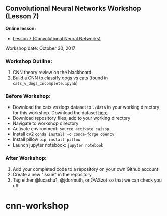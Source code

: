 ## Convolutional Neural Networks Workshop (Lesson 7)
**Online lesson:**

- [Lesson 7 (Convolutional Neural Networks)](http://caisplusplus.usc.edu/blog/curriculum/lesson7)

Workshop date: October 30, 2017

### Workshop Outline:
1. CNN theory review on the blackboard
2. Build a CNN to classify dogs vs cats (found in ``cats_v_dogs_incomplete.ipynb``)

### Before Workshop:
* Download the cats vs dogs dataset to `./data` in your working directory for this workshop. Download the dataset [here](https://www.kaggle.com/c/dogs-vs-cats/data)
* Download repository files, add to your working directory
* Navigate to workshop directory
* Activate environment: `source activate caispp`
* Install cv2 `conda install -c conda-forge opencv`
* Install pillow `pip install pillow`
* Launch jupyter notebook: `jupyter notebook`

### After Workshop:
1. Add your completed code to a repository on your own Github account
2. Create a new "issue" in the repository
2. Tag either @lucashu1, @jdormuth, or @ASzot so that we can check you off
# cnn-workshop
